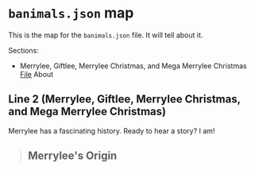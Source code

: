 # `banimals.json` map

This is the map for the `banimals.json` file. It will tell about it.

Sections:

- Merrylee, Giftlee, Merrylee Christmas, and Mega Merrylee Christmas [File](https://github.com/Brunozhon/banimals/blob/main/banimals.json#L2) About

## Line 2 (Merrylee, Giftlee, Merrylee Christmas, and Mega Merrylee Christmas)

Merrylee has a fascinating history. Ready to hear a story? I am!

> ## Merrylee's Origin
>
>
